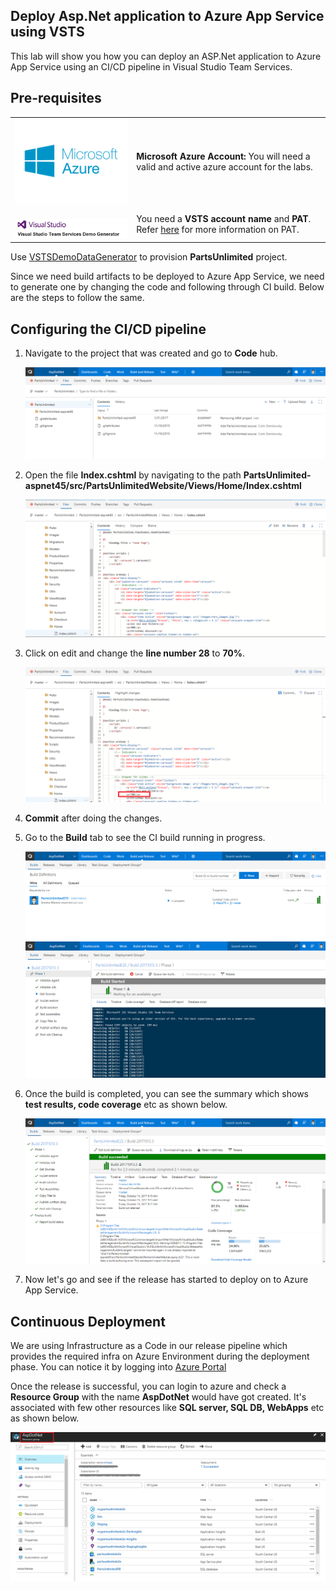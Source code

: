 ## Deploy Asp.Net application to Azure App Service using VSTS


This lab will show you how you can deploy an ASP.Net application to Azure App Service using an CI/CD pipeline in Visual Studio Team Services.

## Pre-requisites
<table>
   <tr>
      <td valign="top">
         <img src="images/azure.png" />
      </td>
      <td><b>Microsoft Azure Account:</b> You will need a valid and active azure account for the labs.</td>
   </tr>
   <tr>
      <td valign="top">
         <br>
         <img src="images/vstsdemogen.png"/>
      </td>
      <td> You need a <b>VSTS account name</b> and <b>PAT</b>. Refer <a href="http://bit.ly/2gBL4r4">here</a> for more information on PAT. </td>
   </tr>
</table>

Use <a href="https://vstsdemogenerator.azurewebsites.net">VSTSDemoDataGenerator</a> to provision <b>PartsUnlimited</b> project.

Since we need build artifacts to be deployed to Azure App Service, we need to generate one by changing the code and following through CI build. Below are the steps to follow the same.
## Configuring the CI/CD pipeline

1. Navigate to the project that was created and go to **Code** hub.

   <img src="images/4.png">

2. Open the file **Index.cshtml** by navigating to the path **PartsUnlimited-aspnet45/src/PartsUnlimitedWebsite/Views/Home/Index.cshtml**

   <img src="images/5.png">

3. Click on edit and change the **line number 28** to **70%**.

   <img src="images/6.png">

4. **Commit** after doing the changes. 

5. Go to the **Build** tab to see the CI build running in progress.

   <img src="images/7.png">

   <img src="images/8.png">

6. Once the build is completed, you can see the summary which shows **test results, code coverage** etc as shown below.

   <img src="images/9.png">

7. Now let's go and see if the release has started to deploy on to Azure App Service.

## Continuous Deployment

We are using Infrastructure as a Code in our release pipeline which provides the required infra on Azure Environment during the deployment phase. You can notice it by logging into [Azure Portal](https://portal.azure.com)

Once the release is successful, you can login to azure and check a **Resource Group** with the name **AspDotNet** would have got created. It's associated with few other resources like **SQL server, SQL DB, WebApps** etc as shown below.

<img src="images/10.png">
